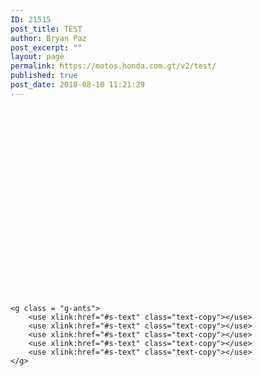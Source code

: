 ```yaml
---
ID: 21515
post_title: TEST
author: Bryan Paz
post_excerpt: ""
layout: page
permalink: https://motos.honda.com.gt/v2/test/
published: true
post_date: 2018-08-10 11:21:29
---
```

<style>
svg {
    display: block;
    font: 10.5em 'Montserrat';
    width: 960px;
    height: 300px;
    margin: 0 auto;
}

.text-copy {
    fill: none;
    stroke: white;
    stroke-dasharray: 6% 29%;
    stroke-width: 5px;
    stroke-dashoffset: 0%;
    animation: stroke-offset 5.5s infinite linear;
}

.text-copy:nth-child(1){
	stroke: #4D163D;
	animation-delay: -1;
}

.text-copy:nth-child(2){
	stroke: #840037;
	animation-delay: -2s;
}

.text-copy:nth-child(3){
	stroke: #BD0034;
	animation-delay: -3s;
}

.text-copy:nth-child(4){
	stroke: #BD0034;
	animation-delay: -4s;
}

.text-copy:nth-child(5){
	stroke: #FDB731;
	animation-delay: -5s;
}

@keyframes stroke-offset{
	100% {stroke-dashoffset: -35%;}
}
</style> 
<svg viewBox="0 0 960 300">
	<symbol id="s-text">
		<text text-anchor="middle" x="50%" y="80%">NAVI</text>
	</symbol>

	<g class = "g-ants">
		<use xlink:href="#s-text" class="text-copy"></use>
		<use xlink:href="#s-text" class="text-copy"></use>
		<use xlink:href="#s-text" class="text-copy"></use>
		<use xlink:href="#s-text" class="text-copy"></use>
		<use xlink:href="#s-text" class="text-copy"></use>
	</g>
</svg>